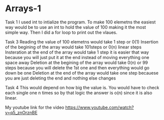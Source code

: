 # Arrays-1
Task 1
I used int to intialize the program. To make 100 elemetns the easiest way would be to
use an int to hold the value of 100 making it the most simple way. Then I did a for loop
to print out the vlaues.

Task 3
Reading the value of 100 elemetns would take 1 step or 0(1)
Insertion of the begining of the array would take 101steps or 0(n) linear steps
Insteration at the end of the array would take 1 step it is easier that way because you will just put it at the end instead of moving everything one space away
Deletion at the begining of the array would take 0(n) or 99 steps because you will delete the 1st one and then everything would go down be one
Deletion at the end of the array would take one step becauese you are just deleting the end and nothing else changes

Task 4
This would depend on how big the value is. You would have to check each single one n times so by that logic the answer is o(n) since it is also linear.

My youtube link for the video 
https://www.youtube.com/watch?v=q5_znOrznBE
